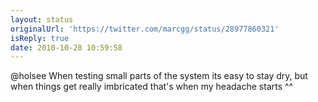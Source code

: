 ```yaml
---
layout: status
originalUrl: 'https://twitter.com/marcgg/status/28977860321'
isReply: true
date: 2010-10-28 10:59:58
---
```


@holsee When testing small parts of the system its easy to stay dry, but when things get really imbricated that's when my headache starts ^^
